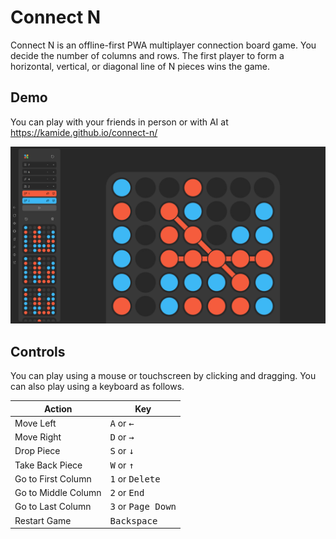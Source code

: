 # Connect N

Connect N is an offline-first PWA multiplayer connection board game. You decide the number of columns and rows. The first player to form a horizontal, vertical, or diagonal line of N pieces wins the game.

## Demo

You can play with your friends in person or with AI at https://kamide.github.io/connect-n/

![App Screenshot](./screenshot.png)

## Controls

You can play using a mouse or touchscreen by clicking and dragging. You can also play using a keyboard as follows.

| Action              | Key                                  |
| ------------------- | ------------------------------------ |
| Move Left           | <kbd>A</kbd> or <kbd>←</kbd>         |
| Move Right          | <kbd>D</kbd> or <kbd>→</kbd>         |
| Drop Piece          | <kbd>S</kbd> or <kbd>↓</kbd>         |
| Take Back Piece     | <kbd>W</kbd> or <kbd>↑</kbd>         |
| Go to First Column  | <kbd>1</kbd> or <kbd>Delete</kbd>    |
| Go to Middle Column | <kbd>2</kbd> or <kbd>End</kbd>       |
| Go to Last Column   | <kbd>3</kbd> or <kbd>Page Down</kbd> |
| Restart Game        | <kbd>Backspace</kbd>                 |
